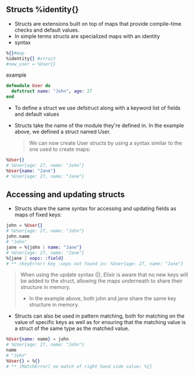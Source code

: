 ## Structs %identity{}

* Structs are extensions built on top of maps that provide compile-time checks and default values.
* In simple terms structs are specialized maps with an identity
* syntax
```elixir
%{}#map
%identity{} #struct
#new_user = %User{}
```

example
```elixir
defmodule User do
  defstruct name: "John", age: 27
end
```
* To define a struct we use defstruct along with a keyword list of fields and default values
* Structs take the name of the module they're defined in. In the example above, we defined a struct named User.
  
  > We can now create User structs by using a syntax similar to the one used to create maps:

```elixir
%User{}
# %User{age: 27, name: "John"}
%User{name: "Jane"}
# %User{age: 27, name: "Jane"}
  ```

## Accessing and updating structs
* Structs share the same syntax for accessing and updating fields as maps of fixed keys:
```elixir
john = %User{}
# %User{age: 27, name: "John"}
john.name
# "John"
jane = %{john | name: "Jane"}
# %User{age: 27, name: "Jane"}
%{jane | oops: :field}
# ** (KeyError) key :oops not found in: %User{age: 27, name: "Jane"}
```

> When using the update syntax (|), Elixir is aware that no new keys will be added to the struct, allowing the maps underneath to share their structure in memory.
> *  In the example above, both john and jane share the same key structure in memory.

* Structs can also be used in pattern matching, both for matching on the value of specific keys as well as for ensuring that the matching value is a struct of the same type as the matched value.

```elixir
%User{name: name} = john
# %User{age: 27, name: "John"}
name
# "John"
%User{} = %{}
# ** (MatchError) no match of right hand side value: %{}
```